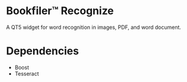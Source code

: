 # Bookfiler™ Recognize
A QT5 widget for word recognition in images, PDF, and word document.

# Dependencies
* Boost
* Tesseract
